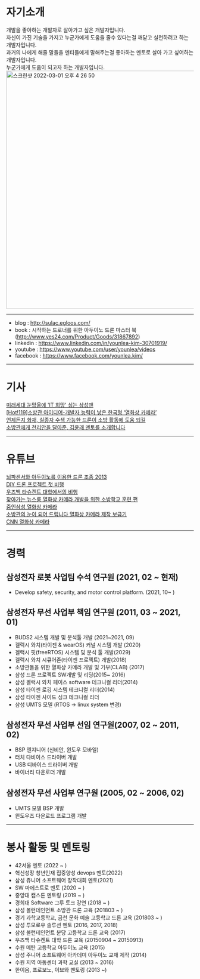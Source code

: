 # 자기소개
개발을 좋아하는 개발자로 살아가고 싶은 개발자입니다.    
자신이 가진 기술을 가지고 누군가에게 도움을 줄수 있다는걸 깨닫고 실천하려고 하는 개발자입니다.   
과거의 나에게 해줄 말들을 멘티들에게 말해주는걸 좋아하는 멘토로 살아 가고 싶어하는 개발자입니다.   
누군가에게 도움이 되고자 하는 개발자입니다.    
<img width="638" alt="스크린샷 2022-03-01 오후 4 26 50" src="https://user-images.githubusercontent.com/1435846/156124148-ee4eb6ea-60d5-4712-a7e7-339b28dcda5d.png">

<hr/>     

+ blog : http://sulac.egloos.com/     
+ book : 시작하는 드로너를 위한 아두이노 드론 마스터 북 (http://www.yes24.com/Product/Goods/31867892)     
+ linkedin : https://www.linkedin.com/in/younlea-kim-30701919/    
+ youtube : https://www.youtube.com/user/younlea/videos    
+ facebook : https://www.facebook.com/younlea.kim/      

<hr/>    

# 기사     
[미래세대 눈망울에 'IT 희망' 심는 삼성맨](https://news.mt.co.kr/mtview.php?no=2015052016225907055, "news link")      
[[Hot!119]소방관 아이디어-개발자 능력이 낳은 한국형 ‘열화상 카메라’](https://www.fpn119.co.kr/92309, "news link")        
[언제든지 화재, 실종자 수색 가능한 드론이 소방 활동에 도움 되길](https://www.fpn119.co.kr/149484, "news link")       
[소방관에게 천리안을 달아준, 김윤래 멘토를 소개합니다](https://blog.naver.com/sw_maestro/222424498772, "news link")          

<hr/>

# 유튜브     
[뇌파센서와 아두이노를 이용한 드론 조종 2013](https://youtu.be/oE9-ULhiBNo, "youtube link")   
[DIY 드론 프로젝트 첫 비행](https://youtu.be/JbdfbkxD9zU, "youtube link")    
[우즈백 타슈켄트 대학에서의 비행](https://www.youtube.com/watch?v=QEQXxTo1OkQ, "youtube link")   
[찾아가는 뉴스룸 열화상 카메라 개발을 위한 소방학교 훈련 편](https://www.youtube.com/watch?v=gpwkQD-H8kM, "youtube link")    
[줌인삼성 열화상 카메라](https://www.youtube.com/watch?v=rXdblUqNZUY, "youtube link")    
[소방관의 눈이 되어 드립니다 열화상 카메라 제작 보급기](https://www.youtube.com/watch?v=PiM4MGmw2zo, "youtube link")    
[CNN 열화상 카메라](https://www.youtube.com/watch?v=gtjNa2lh5fY, "youtube link")     

<hr/>

# 경력   
  
## 삼성전자 로봇 사업팀 수석 연구원 (2021, 02 ~ 현재)    
+ Develop safety, security, and motor control platform. (2021, 10~ )     

## 삼성전자 무선 사업부 책임 연구원 (2011, 03 ~ 2021, 01)   
+ BUDS2 시스템 개발 및 분석툴 개발 (2021~2021, 09)   
+ 겔럭시 와치(타이젠 & wearOS) 커널 시스템 개발 (2020)    
+ 겔럭시 핏(freeRTOS) 시스템 및 분석 툴 개발(2029)      
+ 겔럭시 와치 시큐어존(타이젠 프로젝트) 개발(2018)      
+ 소방관들을 위한 열화상 카메라 개발 및 기부(CLAB) (2017)   
+ 삼성 드론 프로젝트 SW개발 및 리딩(2015~ 2016)     
+ 삼성 겔럭시 와치 페이스 software 테크니컬 리더(2014)   
+ 삼성 타이젠 로깅 시스템 테크니컬 리더(2014)   
+ 삼성 타이젠 사이드 싱크 테크니컬 리더   
+ 삼성 UMTS 모델 (RTOS -> linux system 변경)   

## 삼성전자 무선 사업부 선임 연구원(2007, 02 ~ 2011, 02)      
+ BSP 엔지니어 (신비안, 윈도우 모바일)      
+ 터치 다비이스 드라이버 개발        
+ USB 디바이스 드라이버 개발    
+ 바이너리 다운로더 개발      
   
## 삼성전자 무선 사업부 연구원 (2005, 02 ~ 2006, 02)      
+ UMTS 모델 BSP 개발   
+ 윈도우즈 다운로드 프로그램 개발       

<hr/>   

# 봉사 활동 및 멘토링   
+ 42서울 멘토 (2022 ~ )    
+ 혁신성장 청년인재 집중양성 devops 멘토(2022)  
+ 삼성 쥬니어 소프트웨어 창작대회 멘토(2021)    
+ SW 마에스트로 멘토 (2020 ~ )    
+ 중앙대 캡스톤 멘토링 (2019 ~ )    
+ 경희대 Software 그루 토크 강연 (2018 ~ )   
+ 삼성 볼런테인먼트 소방관 드론 교육 (201803 ~ )   
+ 경기 과학교등학교, 금천 문화 예술 고등학교 드론 교육 (201803 ~ )   
+ 삼성 투모로우 솔루션 멘토 (2016, 2017, 2018)   
+ 삼성 볼런테인먼트 분당 고등학교 드론 교육 (2017)   
+ 우즈백 타슈켄트 대학 드론 교육 (20150904 ~ 20150913)   
+ 수원 메탄 고등학교 아두이노 교육 (2015)   
+ 삼성 주니어 소프트웨어 아카데미 아두이노 교재 제작 (2014)   
+ 수원 지역 아동센터 과학 교실 (2013 ~ 2016)   
+ 한이음, 프로보노, 이브와 멘토링 (2013 ~)   

